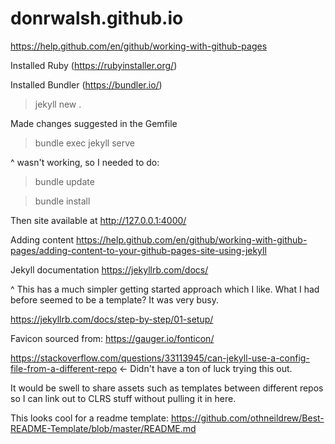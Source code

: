 # donrwalsh.github.io

https://help.github.com/en/github/working-with-github-pages

Installed Ruby (https://rubyinstaller.org/)

Installed Bundler (https://bundler.io/)

>jekyll new . 

Made changes suggested in the Gemfile

>bundle exec jekyll serve

^ wasn't working, so I needed to do:

>bundle update

>bundle install

Then site available at http://127.0.0.1:4000/

Adding content https://help.github.com/en/github/working-with-github-pages/adding-content-to-your-github-pages-site-using-jekyll

Jekyll documentation https://jekyllrb.com/docs/

^ This has a much simpler getting started approach which I like. What I had before seemed to be a template? It was very busy.

https://jekyllrb.com/docs/step-by-step/01-setup/

Favicon sourced from: https://gauger.io/fonticon/

https://stackoverflow.com/questions/33113945/can-jekyll-use-a-config-file-from-a-different-repo <- Didn't have a ton of luck trying this out.

It would be swell to share assets such as templates between different repos so I can link out to CLRS stuff without pulling it in here.

This looks cool for a readme template: https://github.com/othneildrew/Best-README-Template/blob/master/README.md